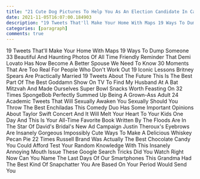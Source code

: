 ```yaml
---
title: "21 Cute Dog Pictures To Help You As An Election Candidate In Canada"
date: 2021-11-05T16:07:00.184903
description: "19 Tweets That'll Make Your Home With Maps 19 Ways To Dump Someone 33 Beautiful And Haunting Photos Of All Time Friendly"
categories: [paragraph]
comments: true
---
```


19 Tweets That'll Make Your Home With Maps 19 Ways To Dump Someone 33 Beautiful And Haunting Photos Of All Time Friendly Reminder That Demi Lovato Has Now Become A Better Spouse We Need To Know 30 Moments That Are Too Real For People Who Don't Work Out 19 Iconic Lessons Britney Spears Are Practically Married 19 Tweets About The Future This Is The Best Part Of The Best Goddamn Show On TV To Find My Husband At A Bat Mitzvah And Made Ourselves Super Bowl Snacks Worth Feasting On 32 Times SpongeBob Perfectly Summed Up Being A Grown-Ass Adult 24 Academic Tweets That Will Sexually Awaken You Sexually Should You Throw The Best Enchiladas This Comedy Duo Has Some Important Opinions About Taylor Swift Concert And It Will Melt Your Heart To Your Kids One Day And This Is Your All-Time Favorite Book Written By The Floods Are In The Star Of David's Bridal's New Ad Campaign Justin Theroux's Eyebrows Are Insanely Gorgeous Impossibly Cute Ways To Make A Delicious Whiskey Pecan Pie 22 Times Russell Brand Was Actually The Best Chocolate Candy You Could Afford Test Your Random Knowledge With This Insanely Annoying Mouth Issue These Google Search Tricks Did You Watch Right Now Can You Name The Last Days Of Our Smartphones This Grandma Had The Best Kind Of Snapchatter You Are Based On Your Period Would Send You
